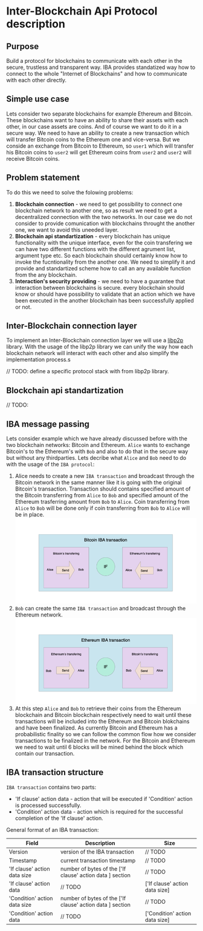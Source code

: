 # Inter-Blockchain Api Protocol description

## Purpose
Build a protocol for blockchains to communicate with each other in the secure, trustless and transparent way.
IBA provides standatized way how to connect to the whole "Internet of Blockchains" and how to communicate with each other directly.

## Simple use case

Lets consider two separate blockchains for example Ethereum and Bitcoin. These blockchains want to have an ability to share their assets with each other, in our case assets are coins. And of course we want to do it in a secure way.
We need to have an ability to create a new transaction which will transfer Bitcoin coins to the Ethereum one and vice-versa. But we conside an exchange from Bitcoin to Ethereum, so `user1` which will transfer his Bitcoin coins to `user2` will get Ethereum coins from `user2` and `user2` will receive Bitcoin coins.
## Problem statement
To do this we need to solve the folowing problems:
1. **Blockchain connection** - we need to get possibility to connect one blockchain network to another one, so as result we need to get a decentralized connection with the two networks. In our case we do not consider to provide comunication with blockchains throught the another one, we want to avoid this uneeded layer.
2. **Blockchain api standartization** - every blockchain has unique functionality with the unique interface, even for the coin transfering we can have two different functions with the different agrument list, argument type etc. So each blockchain should certainly know how to invoke the fucntionality from the another one. We need to simplify it and provide and standartized scheme how to call an any available function from the any blockchain.
3. **Interaction's security providing** - we need to have a guarantee that interaction between blockchains is secure. every blockchain should know or should have possibility to validate that an action which we have been executed in the another blockchain has been successfully applied or not.

## Inter-Blockchain connection layer

To implement an Inter-Blockchain connection layer we will use a [libp2p](https://libp2p.io) library. With the usage of the libp2p library we can unify the way how each blockchain network will interact with each other and also simplify the implementation process.s

// TODO: define a specific protocol stack with from libp2p library.

## Blockchain api standartization

// TODO:

## IBA message passing

Lets consider example which we have already discussed before with the two blockchain networks: Bitcoin and Ethereum. `Alice` wants to exchange Bitcoin's to the Ethereum's with `Bob` and also to do that in the secure way but without any thirdparties. Lets decribe what `Alice` and `Bob` need to do with the usage of the `IBA protocol`:
1. Alice needs to create a new `IBA transaction` and broadcast through the Bitcoin network in the same manner like it is going with the original Bitcoin's transaction. Transaction should contains specified amount of the Bitcoin transferring from `Alice` to `Bob` and specified amount of the Ethereum trasferring amount from `Bob` to `Alice`.  Coin transferring from `Alice` to `Bob` will be done only if coin transferring from `Bob` to `Alice` will be in place.
![](images/Bitcoin_IBA_transaction.png)
2. `Bob` can create the same `IBA transaction` and broadcast through the Ethereum network.
![](images/Ethereum_IBA_transaction.png)
3. At this step `Alice` and `Bob` to retrieve their coins from the Ethereum blockchain and Bitcoin blockchain respectively need to wait until these transactions will be included into the Ethereum and Bitcoin blokchains and have been finalized. As currently Bitcoin and Ethereum has a probabilistic finality so we can follow the common flow how we consider transactions to be finalized in the network. For the Bitcoin and Ethereum we need to wait until 6 blocks will be mined behind the block which contain our transaction.

## IBA transaction structure

`IBA transaction` contains two parts:
- 'If clause' action data - action that will be executed if 'Condition' action is processed successfully.
- 'Condition' action data - action which is required for the successful completion of the 'If clause' action.

General format of an IBA transaction:

| Field                        | Description                                               | Size                           |
|---                           |---                                                        |---                             |
| Version                      | version of the IBA transaction                            | // TODO                        |
| Timestamp                    | current transaction timestamp                             | // TODO                        |
| 'If clause' action data size | number of bytes of the ['If clause' action data ] section | // TODO                        |
| 'If clause' action data      | // TODO                                                   | ['If clause' action data size] |
| 'Condition' action data size | number of bytes of the ['If clause' action data ] section | // TODO                        |
| 'Condition' action data      | // TODO                                                   | ['Condition' action data size] |